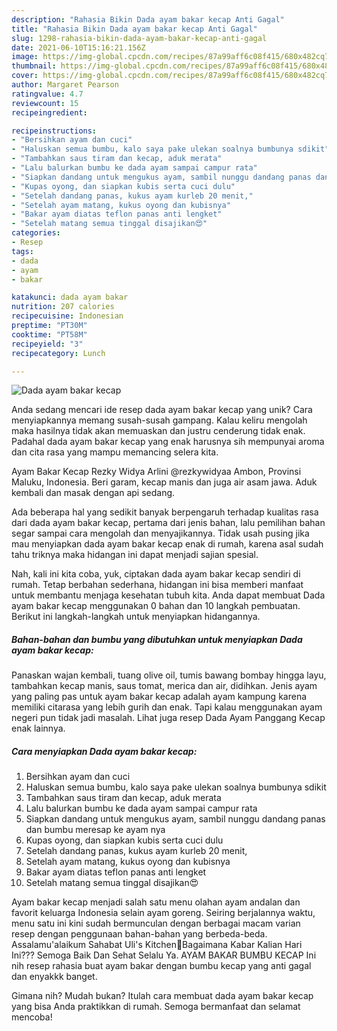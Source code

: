```yaml
---
description: "Rahasia Bikin Dada ayam bakar kecap Anti Gagal"
title: "Rahasia Bikin Dada ayam bakar kecap Anti Gagal"
slug: 1298-rahasia-bikin-dada-ayam-bakar-kecap-anti-gagal
date: 2021-06-10T15:16:21.156Z
image: https://img-global.cpcdn.com/recipes/87a99aff6c08f415/680x482cq70/dada-ayam-bakar-kecap-foto-resep-utama.jpg
thumbnail: https://img-global.cpcdn.com/recipes/87a99aff6c08f415/680x482cq70/dada-ayam-bakar-kecap-foto-resep-utama.jpg
cover: https://img-global.cpcdn.com/recipes/87a99aff6c08f415/680x482cq70/dada-ayam-bakar-kecap-foto-resep-utama.jpg
author: Margaret Pearson
ratingvalue: 4.7
reviewcount: 15
recipeingredient:

recipeinstructions:
- "Bersihkan ayam dan cuci"
- "Haluskan semua bumbu, kalo saya pake ulekan soalnya bumbunya sdikit"
- "Tambahkan saus tiram dan kecap, aduk merata"
- "Lalu balurkan bumbu ke dada ayam sampai campur rata"
- "Siapkan dandang untuk mengukus ayam, sambil nunggu dandang panas dan bumbu meresap ke ayam nya"
- "Kupas oyong, dan siapkan kubis serta cuci dulu"
- "Setelah dandang panas, kukus ayam kurleb 20 menit,"
- "Setelah ayam matang, kukus oyong dan kubisnya"
- "Bakar ayam diatas teflon panas anti lengket"
- "Setelah matang semua tinggal disajikan😍"
categories:
- Resep
tags:
- dada
- ayam
- bakar

katakunci: dada ayam bakar 
nutrition: 207 calories
recipecuisine: Indonesian
preptime: "PT30M"
cooktime: "PT58M"
recipeyield: "3"
recipecategory: Lunch

---
```



![Dada ayam bakar kecap](https://img-global.cpcdn.com/recipes/87a99aff6c08f415/680x482cq70/dada-ayam-bakar-kecap-foto-resep-utama.jpg)

Anda sedang mencari ide resep dada ayam bakar kecap yang unik? Cara menyiapkannya memang susah-susah gampang. Kalau keliru mengolah maka hasilnya tidak akan memuaskan dan justru cenderung tidak enak. Padahal dada ayam bakar kecap yang enak harusnya sih mempunyai aroma dan cita rasa yang mampu memancing selera kita.

Ayam Bakar Kecap Rezky Widya Arlini @rezkywidyaa Ambon, Provinsi Maluku, Indonesia. Beri garam, kecap manis dan juga air asam jawa. Aduk kembali dan masak dengan api sedang.

Ada beberapa hal yang sedikit banyak berpengaruh terhadap kualitas rasa dari dada ayam bakar kecap, pertama dari jenis bahan, lalu pemilihan bahan segar sampai cara mengolah dan menyajikannya. Tidak usah pusing jika mau menyiapkan dada ayam bakar kecap enak di rumah, karena asal sudah tahu triknya maka hidangan ini dapat menjadi sajian spesial.


Nah, kali ini kita coba, yuk, ciptakan dada ayam bakar kecap sendiri di rumah. Tetap berbahan sederhana, hidangan ini bisa memberi manfaat untuk membantu menjaga kesehatan tubuh kita. Anda dapat membuat Dada ayam bakar kecap menggunakan 0 bahan dan 10 langkah pembuatan. Berikut ini langkah-langkah untuk menyiapkan hidangannya.

<!--inarticleads1-->

##### Bahan-bahan dan bumbu yang dibutuhkan untuk menyiapkan Dada ayam bakar kecap:



Panaskan wajan kembali, tuang olive oil, tumis bawang bombay hingga layu, tambahkan kecap manis, saus tomat, merica dan air, didihkan. Jenis ayam yang paling pas untuk ayam bakar kecap adalah ayam kampung karena memiliki citarasa yang lebih gurih dan enak. Tapi kalau menggunakan ayam negeri pun tidak jadi masalah. Lihat juga resep Dada Ayam Panggang Kecap enak lainnya. 

<!--inarticleads2-->

##### Cara menyiapkan Dada ayam bakar kecap:

1. Bersihkan ayam dan cuci
1. Haluskan semua bumbu, kalo saya pake ulekan soalnya bumbunya sdikit
1. Tambahkan saus tiram dan kecap, aduk merata
1. Lalu balurkan bumbu ke dada ayam sampai campur rata
1. Siapkan dandang untuk mengukus ayam, sambil nunggu dandang panas dan bumbu meresap ke ayam nya
1. Kupas oyong, dan siapkan kubis serta cuci dulu
1. Setelah dandang panas, kukus ayam kurleb 20 menit,
1. Setelah ayam matang, kukus oyong dan kubisnya
1. Bakar ayam diatas teflon panas anti lengket
1. Setelah matang semua tinggal disajikan😍


Ayam bakar kecap menjadi salah satu menu olahan ayam andalan dan favorit keluarga Indonesia selain ayam goreng. Seiring berjalannya waktu, menu satu ini kini sudah bermunculan dengan berbagai macam varian resep dengan penggunaan bahan-bahan yang berbeda-beda. Assalamu&#39;alaikum Sahabat Uli&#39;s Kitchen🤗Bagaimana Kabar Kalian Hari Ini??? Semoga Baik Dan Sehat Selalu Ya. AYAM BAKAR BUMBU KECAP Ini nih resep rahasia buat ayam bakar dengan bumbu kecap yang anti gagal dan enyakkk banget. 

Gimana nih? Mudah bukan? Itulah cara membuat dada ayam bakar kecap yang bisa Anda praktikkan di rumah. Semoga bermanfaat dan selamat mencoba!
